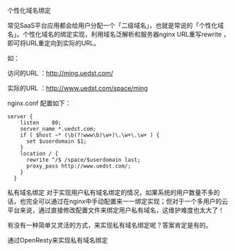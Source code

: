 
个性化域名绑定

常见SaaS平台应用都会给用户分配一个「二级域名」，也就是常说的「个性化域名」。个性化域名的绑定实现，利用域名泛解析和服务器nginx URL重写rewrite ，即可将URL重定向到实际的URL。

如：

访问的URL ：http://ming.uedst.com/

实际的URL ：http://www.uedst.com/space/ming


nginx.conf 配置如下：
```
server {
    listen    80;
    server_name *.uedst.com;
    if ( $host ~* (\b(?!www\b)\w+)\.\w+\.\w+ ) {
      set $userdomain $1;
    }
    location / {
      rewrite ^/$ /space/$userdomain last;
      proxy_pass http://www.uedst.com/;
    }
  }
  ```
  
  私有域名绑定
对于实现用户私有域名绑定的情况，如果系统的用户数量不多的话，也完全可以通过在nginx中手动配置来一一绑定实现；但对于一个多用户的云平台来说，通过直接修改配置文件来绑定用户私有域名，这维护难度也太大了！

有没有一种简单又灵活的方式，来实现私有域名绑定呢？答案肯定是有的。

通过OpenResty来实现私有域名绑定



